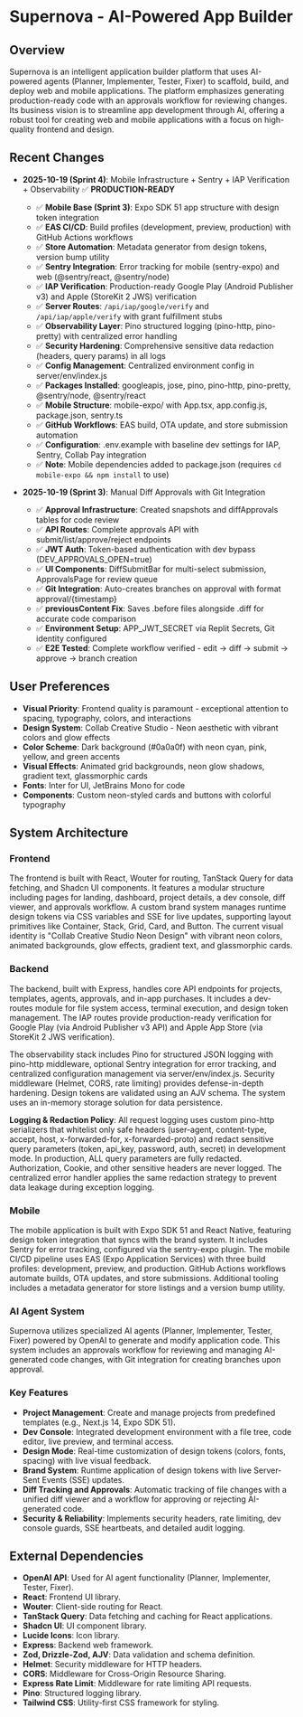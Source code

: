# Supernova - AI-Powered App Builder

## Overview
Supernova is an intelligent application builder platform that uses AI-powered agents (Planner, Implementer, Tester, Fixer) to scaffold, build, and deploy web and mobile applications. The platform emphasizes generating production-ready code with an approvals workflow for reviewing changes. Its business vision is to streamline app development through AI, offering a robust tool for creating web and mobile applications with a focus on high-quality frontend and design.

## Recent Changes
- **2025-10-19 (Sprint 4)**: Mobile Infrastructure + Sentry + IAP Verification + Observability ✅ **PRODUCTION-READY**
  - ✅ **Mobile Base (Sprint 3)**: Expo SDK 51 app structure with design token integration
  - ✅ **EAS CI/CD**: Build profiles (development, preview, production) with GitHub Actions workflows
  - ✅ **Store Automation**: Metadata generator from design tokens, version bump utility
  - ✅ **Sentry Integration**: Error tracking for mobile (sentry-expo) and web (@sentry/react, @sentry/node)
  - ✅ **IAP Verification**: Production-ready Google Play (Android Publisher v3) and Apple (StoreKit 2 JWS) verification
  - ✅ **Server Routes**: `/api/iap/google/verify` and `/api/iap/apple/verify` with grant fulfillment stubs
  - ✅ **Observability Layer**: Pino structured logging (pino-http, pino-pretty) with centralized error handling
  - ✅ **Security Hardening**: Comprehensive sensitive data redaction (headers, query params) in all logs
  - ✅ **Config Management**: Centralized environment config in server/env/index.js
  - ✅ **Packages Installed**: googleapis, jose, pino, pino-http, pino-pretty, @sentry/node, @sentry/react
  - ✅ **Mobile Structure**: mobile-expo/ with App.tsx, app.config.js, package.json, sentry.ts
  - ✅ **GitHub Workflows**: EAS build, OTA update, and store submission automation
  - ✅ **Configuration**: .env.example with baseline dev settings for IAP, Sentry, Collab Pay integration
  - ✅ **Note**: Mobile dependencies added to package.json (requires `cd mobile-expo && npm install` to use)

- **2025-10-19 (Sprint 3)**: Manual Diff Approvals with Git Integration
  - ✅ **Approval Infrastructure**: Created snapshots and diffApprovals tables for code review
  - ✅ **API Routes**: Complete approvals API with submit/list/approve/reject endpoints
  - ✅ **JWT Auth**: Token-based authentication with dev bypass (DEV_APPROVALS_OPEN=true)
  - ✅ **UI Components**: DiffSubmitBar for multi-select submission, ApprovalsPage for review queue
  - ✅ **Git Integration**: Auto-creates branches on approval with format approval/{timestamp}
  - ✅ **previousContent Fix**: Saves .before files alongside .diff for accurate code comparison
  - ✅ **Environment Setup**: APP_JWT_SECRET via Replit Secrets, Git identity configured
  - ✅ **E2E Tested**: Complete workflow verified - edit → diff → submit → approve → branch creation

## User Preferences
- **Visual Priority**: Frontend quality is paramount - exceptional attention to spacing, typography, colors, and interactions
- **Design System**: Collab Creative Studio - Neon aesthetic with vibrant colors and glow effects
- **Color Scheme**: Dark background (#0a0a0f) with neon cyan, pink, yellow, and green accents
- **Visual Effects**: Animated grid backgrounds, neon glow shadows, gradient text, glassmorphic cards
- **Fonts**: Inter for UI, JetBrains Mono for code
- **Components**: Custom neon-styled cards and buttons with colorful typography

## System Architecture

### Frontend
The frontend is built with React, Wouter for routing, TanStack Query for data fetching, and Shadcn UI components. It features a modular structure including pages for landing, dashboard, project details, a dev console, diff viewer, and approvals workflow. A custom brand system manages runtime design tokens via CSS variables and SSE for live updates, supporting layout primitives like Container, Stack, Grid, Card, and Button. The current visual identity is "Collab Creative Studio Neon Design" with vibrant neon colors, animated backgrounds, glow effects, gradient text, and glassmorphic cards.

### Backend
The backend, built with Express, handles core API endpoints for projects, templates, agents, approvals, and in-app purchases. It includes a dev-routes module for file system access, terminal execution, and design token management. The IAP routes provide production-ready verification for Google Play (via Android Publisher v3 API) and Apple App Store (via StoreKit 2 JWS verification). 

The observability stack includes Pino for structured JSON logging with pino-http middleware, optional Sentry integration for error tracking, and centralized configuration management via server/env/index.js. Security middleware (Helmet, CORS, rate limiting) provides defense-in-depth hardening. Design tokens are validated using an AJV schema. The system uses an in-memory storage solution for data persistence.

**Logging & Redaction Policy**: All request logging uses custom pino-http serializers that whitelist only safe headers (user-agent, content-type, accept, host, x-forwarded-for, x-forwarded-proto) and redact sensitive query parameters (token, api_key, password, auth, secret) in development mode. In production, ALL query parameters are fully redacted. Authorization, Cookie, and other sensitive headers are never logged. The centralized error handler applies the same redaction strategy to prevent data leakage during exception logging.

### Mobile
The mobile application is built with Expo SDK 51 and React Native, featuring design token integration that syncs with the brand system. It includes Sentry for error tracking, configured via the sentry-expo plugin. The mobile CI/CD pipeline uses EAS (Expo Application Services) with three build profiles: development, preview, and production. GitHub Actions workflows automate builds, OTA updates, and store submissions. Additional tooling includes a metadata generator for store listings and a version bump utility.

### AI Agent System
Supernova utilizes specialized AI agents (Planner, Implementer, Tester, Fixer) powered by OpenAI to generate and modify application code. This system includes an approvals workflow for reviewing and managing AI-generated code changes, with Git integration for creating branches upon approval.

### Key Features
- **Project Management**: Create and manage projects from predefined templates (e.g., Next.js 14, Expo SDK 51).
- **Dev Console**: Integrated development environment with a file tree, code editor, live preview, and terminal access.
- **Design Mode**: Real-time customization of design tokens (colors, fonts, spacing) with live visual feedback.
- **Brand System**: Runtime application of design tokens with live Server-Sent Events (SSE) updates.
- **Diff Tracking and Approvals**: Automatic tracking of file changes with a unified diff viewer and a workflow for approving or rejecting AI-generated code.
- **Security & Reliability**: Implements security headers, rate limiting, dev console guards, SSE heartbeats, and detailed audit logging.

## External Dependencies
- **OpenAI API**: Used for AI agent functionality (Planner, Implementer, Tester, Fixer).
- **React**: Frontend UI library.
- **Wouter**: Client-side routing for React.
- **TanStack Query**: Data fetching and caching for React applications.
- **Shadcn UI**: UI component library.
- **Lucide Icons**: Icon library.
- **Express**: Backend web framework.
- **Zod, Drizzle-Zod, AJV**: Data validation and schema definition.
- **Helmet**: Security middleware for HTTP headers.
- **CORS**: Middleware for Cross-Origin Resource Sharing.
- **Express Rate Limit**: Middleware for rate limiting API requests.
- **Pino**: Structured logging library.
- **Tailwind CSS**: Utility-first CSS framework for styling.